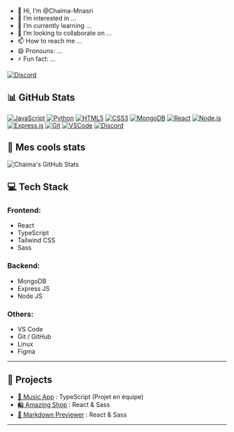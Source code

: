- 👋 Hi, I’m @Chaima-Mnasri
- 👀 I’m interested in ...
- 🌱 I’m currently learning ...
- 💞️ I’m looking to collaborate on ...
- 📫 How to reach me ...
- 😄 Pronouns: ...
- ⚡ Fun fact: ...

<!---
Chaima-Mnasri/Chaima-Mnasri is a ✨ special ✨ repository because its `README.md` (this file) appears on your GitHub profile.
You can click the Preview link to take a look at your changes.
--->
[![Discord](https://img.shields.io/discord/1010915972694044674?color=blue&label=Discord&logo=discord&logoColor=white&style=for-the-badge)](https://discord.com/invite/TON_INVITE_LINK)
<!-- Tech Stack Badges -->
## 📊 GitHub Stats
[![JavaScript](https://img.shields.io/badge/JavaScript-F7DF1E?logo=javascript&logoColor=black&style=for-the-badge)](#)
[![Python](https://img.shields.io/badge/Python-3776AB?logo=python&logoColor=white&style=for-the-badge)](#)
[![HTML5](https://img.shields.io/badge/HTML5-E34F26?logo=html5&logoColor=white&style=for-the-badge)](#)
[![CSS3](https://img.shields.io/badge/CSS3-1572B6?logo=css3&logoColor=white&style=for-the-badge)](#)
[![MongoDB](https://img.shields.io/badge/MongoDB-47A248?logo=mongodb&logoColor=white&style=for-the-badge)](#)
[![React](https://img.shields.io/badge/React-61DAFB?logo=react&logoColor=black&style=for-the-badge)](#)
[![Node.js](https://img.shields.io/badge/Node.js-339933?logo=nodedotjs&logoColor=white&style=for-the-badge)](#)
[![Express.js](https://img.shields.io/badge/Express.js-000000?logo=express&logoColor=white&style=for-the-badge)](#)
[![Git](https://img.shields.io/badge/Git-F05032?logo=git&logoColor=white&style=for-the-badge)](#)
[![VSCode](https://img.shields.io/badge/VS%20Code-007ACC?logo=visualstudiocode&logoColor=white&style=for-the-badge)](#)
[![Discord](https://img.shields.io/discord/1010915972694044674?color=blue&label=Discord&logo=discord&logoColor=white&style=for-the-badge)](https://discord.com/invite/deinEinladungslink)

## 🌟 Mes cools stats

![Chaima's GitHub Stats](https://github-readme-stats.vercel.app/api?username=Chaima-Mnasri&show_icons=true&theme=dracula)
## 💻 Tech Stack

### Frontend:
- React  
- TypeScript  
- Tailwind CSS  
- Sass  

### Backend:
- MongoDB  
- Express JS  
- Node JS  

### Others:
- VS Code  
- Git / GitHub  
- Linux  
- Figma  

---

## 🚀 Projects

- [🎵 Music App](https://lien-du-projet.com) : TypeScript (Projet en équipe)  
- [🛍️ Amazing Shop](https://lien-du-projet.com) : React & Sass  
- [📝 Markdown Previewer](https://lien-du-projet.com) : React & Sass  

---


